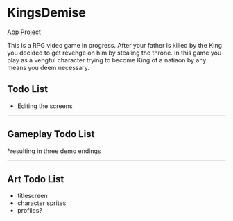 # KingsDemise
App Project

This is a RPG video game in progress. After your father is killed by the King you decided to get revenge on him by stealing the throne. In this game you play as a vengful character trying to become King of a natiaon by any means you deem necessary.

## Todo List
* Editing the screens

____________________
## Gameplay Todo List

*resulting in three demo endings

____________________
## Art Todo List
* titlescreen 
* character sprites 
* profiles? 

